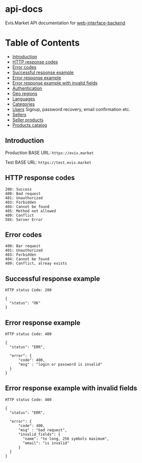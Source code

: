 # api-docs

Evis.Market API documentation for [web-interface-backend](https://github.com/evis-market/web-interface-backend)

Table of Contents
=================

* [Introduction](#introduction)
* [HTTP response codes](#http-response-codes)
* [Error codes](#error-codes)
* [Successful response example](#successful-response-example)
* [Error response example](#error-response-example)
* [Error response example with invalid fields](#error-response-example-with-invalid-fields)
* [Authentication](auth.md)
* [Geo regions](geo_regions.md)
* [Languages](langs.md)
* [Categories](categories.md)
* [Users](users.md) Signup, password recovery, email confirmation etc.
* [Sellers](sellers.md)
* [Seller products](seller_products.md)
* [Products catalog](products_catalog.md)

## Introduction

Production BASE URL: `https://evis.market`

Test BASE URL: `https://test.evis.market`


## HTTP response codes

    200: Success
    400: Bad request
    401: Unauthorized
    403: Forbidden
    404: Cannot be found
    405: Method not allowed
    409: Conflict
    50X: Server Error


## Error codes

    400: Bar request
    401: Unauthorized
    403: Forbidden
    404: Cannot be found
    409: Conflict, alreay exists


## Successful response example

    HTTP status Code: 200

    {
      "status": "OK"
    }


## Error response example

    HTTP status Code: 400

    {
      "status": "ERR",

      "error": {
          "code": 400,
          "msg" : "login or password is invalid"
      }
    }


## Error response example with invalid fields
    HTTP status Code: 400

    {
      "status": "ERR",

      "error": {
          "code": 400,
          "msg" : "bad request",
          "invalid_fields": {
            "name": "to long, 256 symbols maximum",
            "email": "is invalid"
          }
      }
    }
